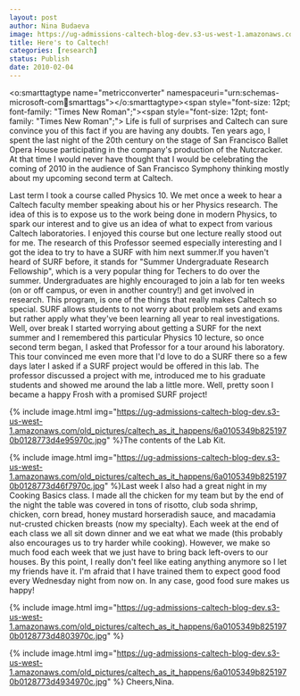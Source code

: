 ```yaml
---
layout: post
author: Nina Budaeva
image: https://ug-admissions-caltech-blog-dev.s3-us-west-1.amazonaws.com/old_pictures/caltech_as_it_happens/6a0105349b8251970b0128773d516b970c.jpg
title: Here's to Caltech!
categories: [research]
status: Publish
date: 2010-02-04
---
```



<o:smarttagtype name="metricconverter" namespaceuri="urn:schemas-microsoft-com:office:smarttags"></o:smarttagtype><span style="font-size: 12pt; font-family: "Times New Roman";"><span style="font-size: 12pt; font-family: "Times New Roman";">
Life is full of surprises and Caltech can sure convince you of this fact if you are having any doubts. Ten years ago, I spent the last night of the 20th century on the stage of San Francisco Ballet Opera House participating in the company's production of the Nutcracker. At that time I would never have thought that I would be celebrating the coming of 2010 in the audience of San Francisco Symphony thinking mostly about my upcoming second term at Caltech.

Last term I took a course called Physics 10. We met once a week to hear a Caltech faculty member speaking about his or her Physics research. The idea of this is to expose us to the work being done in modern Physics, to spark our interest and to give us an idea of what to expect from various Caltech laboratories. I enjoyed this course but one lecture really stood out for me. The research of this Professor seemed especially interesting and I got the idea to try to have a SURF with him next summer.If you haven't heard of SURF before, it stands for "Summer Undergraduate Research Fellowship", which is a very popular thing for Techers to do over the summer. Undergraduates are highly encouraged to join a lab for ten weeks (on or off campus, or even in another country!) and get involved in research. This program, is one of the things that really makes Caltech so special. SURF allows students to not worry about problem sets and exams but rather apply what they've been learning all year to real investigations. Well, over break I started worrying about getting a SURF for the next summer and I remembered this particular Physics 10 lecture, so once second term began, I asked that Professor for a tour around his laboratory. This tour convinced me even more that I'd love to do a SURF there so a few days later I asked if a SURF project would be offered in this lab. The professor discussed a project with me, introduced me to his graduate students and showed me around the lab a little more. Well, pretty soon I became a happy Frosh with a promised SURF project!


{% include image.html img="https://ug-admissions-caltech-blog-dev.s3-us-west-1.amazonaws.com/old_pictures/caltech_as_it_happens/6a0105349b8251970b0128773d4e95970c.jpg" %}The contents of the Lab Kit.


{% include image.html img="https://ug-admissions-caltech-blog-dev.s3-us-west-1.amazonaws.com/old_pictures/caltech_as_it_happens/6a0105349b8251970b0128773d46f7970c.jpg" %}Last week I also had a great night in my Cooking Basics class. I made all the chicken for my team but by the end of the night the table was covered in tons of risotto, club soda shrimp, chicken, corn bread, honey mustard horseradish sauce, and macadamia nut-crusted chicken breasts (now my specialty). Each week at the end of each class we all sit down dinner and we eat what we made (this probably also encourages us to try harder while cooking). However, we make so much food each week that we just have to bring back left-overs to our houses. By this point, I really don't feel like eating anything anymore so I let my friends have it. I'm afraid that I have trained them to expect good food every Wednesday night from now on. In any case, good food sure makes us happy!


{% include image.html img="https://ug-admissions-caltech-blog-dev.s3-us-west-1.amazonaws.com/old_pictures/caltech_as_it_happens/6a0105349b8251970b0128773d4803970c.jpg" %}

{% include image.html img="https://ug-admissions-caltech-blog-dev.s3-us-west-1.amazonaws.com/old_pictures/caltech_as_it_happens/6a0105349b8251970b0128773d4934970c.jpg" %}
Cheers,Nina.


